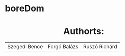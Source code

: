 # boreDom

<h1 align="center">Authorts:</h1>
<table align="center">
  <tr>
    <td>Szegedi Bence</td>
    <td>Forgó Balázs</td>
    <td>Ruszó Richárd</td>
  </tr>
</table>
